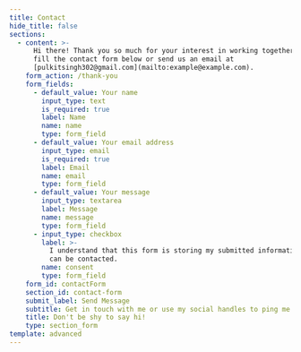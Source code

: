 ```yaml
---
title: Contact
hide_title: false
sections:
  - content: >-
      Hi there! Thank you so much for your interest in working together. Please
      fill the contact form below or send us an email at
      [pulkitsingh302@gmail.com](mailto:example@example.com).
    form_action: /thank-you
    form_fields:
      - default_value: Your name
        input_type: text
        is_required: true
        label: Name
        name: name
        type: form_field
      - default_value: Your email address
        input_type: email
        is_required: true
        label: Email
        name: email
        type: form_field
      - default_value: Your message
        input_type: textarea
        label: Message
        name: message
        type: form_field
      - input_type: checkbox
        label: >-
          I understand that this form is storing my submitted information so I
          can be contacted.
        name: consent
        type: form_field
    form_id: contactForm
    section_id: contact-form
    submit_label: Send Message
    subtitle: Get in touch with me or use my social handles to ping me.
    title: Don't be shy to say hi!
    type: section_form
template: advanced
---
```


